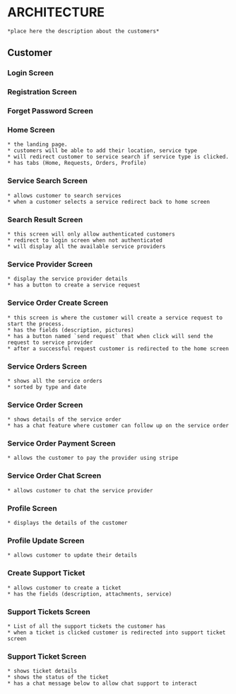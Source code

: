 # ARCHITECTURE

    *place here the description about the customers*

## Customer

### Login Screen

### Registration Screen

### Forget Password Screen

### Home Screen

    * the landing page.
    * customers will be able to add their location, service type
    * will redirect customer to service search if service type is clicked.
    * has tabs (Home, Requests, Orders, Profile)

### Service Search Screen

    * allows customer to search services
    * when a customer selects a service redirect back to home screen

### Search Result Screen

    * this screen will only allow authenticated customers
    * redirect to login screen when not authenticated
    * will display all the available service providers

### Service Provider Screen

    * display the service provider details
    * has a button to create a service request

### Service Order Create Screen

    * this screen is where the customer will create a service request to start the process.
    * has the fields (description, pictures)
    * has a button named `send request` that when click will send the request to service provider
    * after a successful request customer is redirected to the home screen

### Service Orders Screen

    * shows all the service orders
    * sorted by type and date

### Service Order Screen

    * shows details of the service order
    * has a chat feature where customer can follow up on the service order

### Service Order Payment Screen

    * allows the customer to pay the provider using stripe

### Service Order Chat Screen

    * allows customer to chat the service provider

### Profile Screen

    * displays the details of the customer

### Profile Update Screen

    * allows customer to update their details

### Create Support Ticket

    * allows customer to create a ticket
    * has the fields (description, attachments, service)

### Support Tickets Screen

    * List of all the support tickets the customer has
    * when a ticket is clicked customer is redirected into support ticket screen

### Support Ticket Screen

    * shows ticket details
    * shows the status of the ticket
    * has a chat message below to allow chat support to interact
